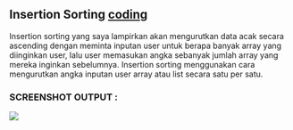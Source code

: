 ## Insertion Sorting <a href="https://github.com/kireikireina/Tugas-ASD/blob/6351571bed71eb5b791935079e09b7c3b6de7845/Sorting/Insertion%20Sorting/Insertion%20Sorting%20tugas.c"> coding</a><br>
Insertion sorting yang saya lampirkan akan mengurutkan data acak secara ascending dengan meminta inputan user untuk berapa banyak array yang diinginkan user, lalu user memasukan angka sebanyak jumlah array yang mereka inginkan sebelumnya. Insertion sorting menggunakan cara mengurutkan angka inputan user array atau list secara satu per satu.<br>

### SCREENSHOT OUTPUT : <br>
<img src="https://github.com/kireikireina/Tugas-ASD/blob/12a2637a7099ac4fc30dd69c53d386ab09f52ca3/Sorting/Insertion%20Sorting/Screenshot%20(27).png">

